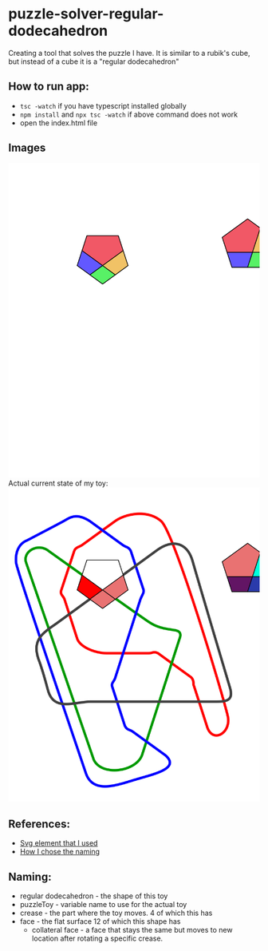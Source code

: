 # puzzle-solver-regular-dodecahedron
Creating a tool that solves the puzzle I have. It is similar to a rubik's cube, but instead of a cube it is a "regular dodecahedron"


## How to run app:
- `tsc -watch` if you have typescript installed globally
- `npm install` and `npx tsc -watch` if above command does not work
- open the index.html file


## Images
![Parts](./assets/two-flowers-with-4-part-pentagons.svg)
Actual current state of my toy:
![My actual toy](./assets/state-of-my-actual-toy.svg)


## References:
- [Svg element that I used](https://www.w3schools.com/graphics/svg_polyline.asp)
- [How I chose the naming](https://en.wikipedia.org/wiki/Regular_dodecahedron)

## Naming:
- regular dodecahedron - the shape of this toy
- puzzleToy - variable name to use for the actual toy
- crease - the part where the toy moves. 4 of which this has
- face - the flat surface 12 of which this shape has
  - collateral face - a face that stays the same but moves to new location after rotating a specific crease.